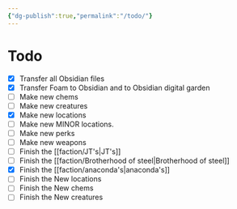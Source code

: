 ```yaml
---
{"dg-publish":true,"permalink":"/todo/"}
---
```


# Todo

  

- [x] Transfer all Obsidian files
- [x] Transfer Foam to Obsidian and to Obsidian digital garden
- [ ] Make new chems
- [ ] Make new creatures
- [x] Make new locations
- [ ] Make new MINOR locations.
- [ ] Make new perks
- [ ] Make new weapons
- [ ] Finish the [[faction/JT's\|JT's]]
- [ ] Finish the [[faction/Brotherhood of steel\|Brotherhood of steel]]
- [x] Finish the [[faction/anaconda's\|anaconda's]]
- [ ] Finish the New locations
- [ ] Finish the New chems
- [ ] Finish the New creatures